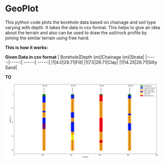 # GeoPlot
This python code plots the borehole data based on chainage and soil type varying with depth. It takes the data in csv format.
This helps to give an idea about the terrain and also can be used to draw the soil/rock profile by joining the similar terrain using free hand. 

**This is how it works:**


**Given Data in csv format**
| Borehole|Depth (m)|Chainage (m)|Strata|
|-----:|-----:| -----:| -----:|
|1|4.0|29.71|Fill|
|1|7.5|29.71|Clay|
|1|14.25|29.71|Silty Sand|

**TO**

![alt text](https://github.com/kavyajeetbora/GeoPlot/blob/master/geoplot.png)
